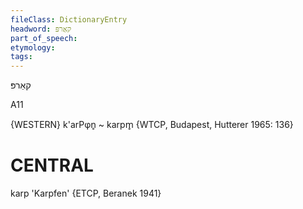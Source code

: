```yaml
---
fileClass: DictionaryEntry
headword: קאַרפּ
part_of_speech: 
etymology: 
tags: 
---
```

קאַרפּ

A11

{WESTERN}
k'arPφn̥ ~ karpm̥ {WTCP, Budapest, Hutterer 1965: 136}

CENTRAL
========

karp 'Karpfen' {ETCP, Beranek 1941}